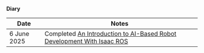**Diary**

Date | Notes
----|-----
6 June 2025 | Completed [An Introduction to AI-Based Robot Development With Isaac ROS](https://learn.nvidia.com/courses/course-detail?course_id=course-v1:DLI+S-OV-34+V1)
